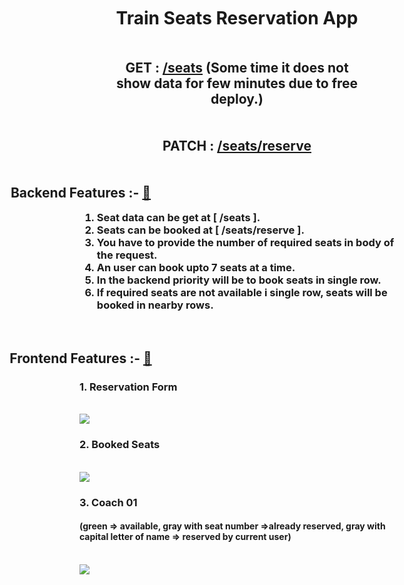 <h1 style="text-align:center;margin:50px;">Train Seats Reservation App</h1> 
<h2 style="text-align:center;margin:50px;">
      GET : <a href="https://naughty-erin-tie.cyclic.app//seats"> /seats</a> (Some time it does not show data for few minutes due to free deploy.)
</h2>
<h2 style="text-align:center;margin:50px;">
      PATCH : <a href="https://naughty-erin-tie.cyclic.app//seats/reserve"> /seats/reserve</a>
</h2>
<h2 style="text-align:center;margin-left:-500px;" >Backend Features :- <a href="https://naughty-erin-tie.cyclic.app/">🔗</a></h2>
<h3 style="width:fit-content;margin:auto">
      <ol >
        <li>Seat data can be get at  [ /seats ].</li>
        <li>Seats can be booked at  [ /seats/reserve ].</li>
        <li>You have to provide the number of required seats in body of the request.</li>
        <li>An user can book upto 7 seats at a time. </li>
        <li>In the backend priority will be to book seats in single row.</li>
        <li>If required seats are not available i single row, seats will be booked in nearby rows.</li>
      </ol>
</h3>
   <br/>
   <h2 style="text-align:center;margin-left:-500px;" >Frontend Features :- <a href="https://reserve-my-trainseat.vercel.app/">🔗</a></h2>
   <h3>1. Reservation Form</h3><br/>
   <img src="https://www.linkpicture.com/q/reservation_form.png"><br/>
   <h3>2. Booked Seats</h3><br/>
   <img src="https://www.linkpicture.com/q/booked_seats.png"><br/>
   <h3>3. Coach 01</h3>
   <h4>(green => available,  gray with seat number =>already reserved,  gray with capital letter of name => reserved by current user)</h4> <br/>
   <img src="https://www.linkpicture.com/q/coach.png">

